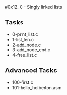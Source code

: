 #0x12. C - Singly linked lists

## Tasks
- 0-print_list.c
- 1-list_len.c
- 2-add_node.c
- 3-add_node_end.c
- 4-free_list.c

## Advanced Tasks
- 100-first.c
- 101-hello_holberton.asm
